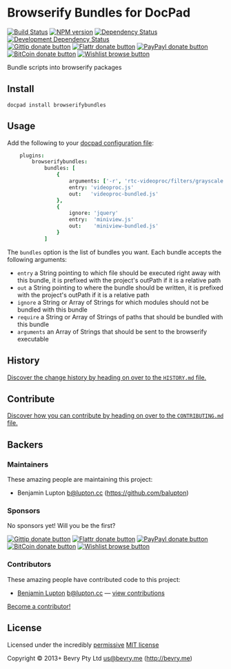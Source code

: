 # Browserify Bundles for DocPad

<!-- BADGES/ -->

[![Build Status](http://img.shields.io/travis-ci/docpad/docpad-plugin-browserifybundles.png?branch=master)](http://travis-ci.org/docpad/docpad-plugin-browserifybundles "Check this project's build status on TravisCI")
[![NPM version](http://badge.fury.io/js/docpad-plugin-browserifybundles.png)](https://npmjs.org/package/docpad-plugin-browserifybundles "View this project on NPM")
[![Dependency Status](https://david-dm.org/docpad/docpad-plugin-browserifybundles.png?theme=shields.io)](https://david-dm.org/docpad/docpad-plugin-browserifybundles)
[![Development Dependency Status](https://david-dm.org/docpad/docpad-plugin-browserifybundles/dev-status.png?theme=shields.io)](https://david-dm.org/docpad/docpad-plugin-browserifybundles#info=devDependencies)<br/>
[![Gittip donate button](http://img.shields.io/gittip/docpad.png)](https://www.gittip.com/docpad/ "Donate weekly to this project using Gittip")
[![Flattr donate button](http://img.shields.io/flattr/donate.png?color=yellow)](http://flattr.com/thing/344188/balupton-on-Flattr "Donate monthly to this project using Flattr")
[![PayPayl donate button](http://img.shields.io/paypal/donate.png?color=yellow)](https://www.paypal.com/cgi-bin/webscr?cmd=_s-xclick&hosted_button_id=QB8GQPZAH84N6 "Donate once-off to this project using Paypal")
[![BitCoin donate button](http://img.shields.io/bitcoin/donate.png?color=yellow)](https://coinbase.com/checkouts/9ef59f5479eec1d97d63382c9ebcb93a "Donate once-off to this project using BitCoin")
[![Wishlist browse button](http://img.shields.io/wishlist/browse.png?color=yellow)](http://amzn.com/w/2F8TXKSNAFG4V "Buy an item on our wishlist for us")

<!-- /BADGES -->


Bundle scripts into browserify packages


## Install

```
docpad install browserifybundles
```


## Usage

Add the following to your [docpad configuration file](http://docpad.org/docs/config):

``` coffee
	plugins:
		browserifybundles:
			bundles: [
				{
					arguments: ['-r', 'rtc-videoproc/filters/grayscale']
					entry: 'videoproc.js'
					out:   'videoproc-bundled.js'
				},
				{
					ignore: 'jquery'
					entry:  'miniview.js'
					out:    'miniview-bundled.js'
				}
			]
```

The `bundles` option is the list of bundles you want. Each bundle accepts the following arguments:

- `entry` a String pointing to which file should be executed right away with this bundle, it is prefixed with the project's outPath if it is a relative path
- `out` a String pointing to where the bundle should be written, it is prefixed with the project's outPath if it is a relative path
- `ignore` a String or Array of Strings for which modules should not be bundled with this bundle
- `require` a String or Array of Strings of paths that should be bundled with this bundle
- `arguments` an Array of Strings that should be sent to the browserify executable


<!-- HISTORY/ -->

## History
[Discover the change history by heading on over to the `HISTORY.md` file.](https://github.com/docpad/docpad-plugin-browserifybundles/blob/master/HISTORY.md#files)

<!-- /HISTORY -->


<!-- CONTRIBUTE/ -->

## Contribute

[Discover how you can contribute by heading on over to the `CONTRIBUTING.md` file.](https://github.com/docpad/docpad-plugin-browserifybundles/blob/master/CONTRIBUTING.md#files)

<!-- /CONTRIBUTE -->


<!-- BACKERS/ -->

## Backers

### Maintainers

These amazing people are maintaining this project:

- Benjamin Lupton <b@lupton.cc> (https://github.com/balupton)

### Sponsors

No sponsors yet! Will you be the first?

[![Gittip donate button](http://img.shields.io/gittip/docpad.png)](https://www.gittip.com/docpad/ "Donate weekly to this project using Gittip")
[![Flattr donate button](http://img.shields.io/flattr/donate.png?color=yellow)](http://flattr.com/thing/344188/balupton-on-Flattr "Donate monthly to this project using Flattr")
[![PayPayl donate button](http://img.shields.io/paypal/donate.png?color=yellow)](https://www.paypal.com/cgi-bin/webscr?cmd=_s-xclick&hosted_button_id=QB8GQPZAH84N6 "Donate once-off to this project using Paypal")
[![BitCoin donate button](http://img.shields.io/bitcoin/donate.png?color=yellow)](https://coinbase.com/checkouts/9ef59f5479eec1d97d63382c9ebcb93a "Donate once-off to this project using BitCoin")
[![Wishlist browse button](http://img.shields.io/wishlist/browse.png?color=yellow)](http://amzn.com/w/2F8TXKSNAFG4V "Buy an item on our wishlist for us")

### Contributors

These amazing people have contributed code to this project:

- [Benjamin Lupton](https://github.com/balupton) <b@lupton.cc> — [view contributions](https://github.com/docpad/docpad-plugin-browserifybundles/commits?author=balupton)

[Become a contributor!](https://github.com/docpad/docpad-plugin-browserifybundles/blob/master/CONTRIBUTING.md#files)

<!-- /BACKERS -->


<!-- LICENSE/ -->

## License

Licensed under the incredibly [permissive](http://en.wikipedia.org/wiki/Permissive_free_software_licence) [MIT license](http://creativecommons.org/licenses/MIT/)

Copyright &copy; 2013+ Bevry Pty Ltd <us@bevry.me> (http://bevry.me)

<!-- /LICENSE -->


